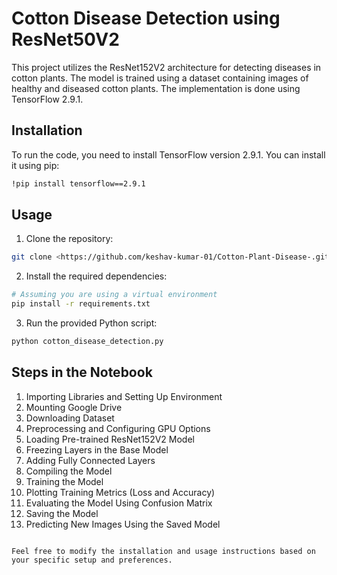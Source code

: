 
# Cotton Disease Detection using ResNet50V2

This project utilizes the ResNet152V2 architecture for detecting diseases in cotton plants. The model is trained using a dataset containing images of healthy and diseased cotton plants. The implementation is done using TensorFlow 2.9.1.

## Installation

To run the code, you need to install TensorFlow version 2.9.1. You can install it using pip:

```bash
!pip install tensorflow==2.9.1
```

## Usage

1. Clone the repository:

```bash
git clone <https://github.com/keshav-kumar-01/Cotton-Plant-Disease-.git>
```

2. Install the required dependencies:

```bash
# Assuming you are using a virtual environment
pip install -r requirements.txt
```

3. Run the provided Python script:

```bash
python cotton_disease_detection.py
```

## Steps in the Notebook

1. Importing Libraries and Setting Up Environment
2. Mounting Google Drive
3. Downloading Dataset
4. Preprocessing and Configuring GPU Options
5. Loading Pre-trained ResNet152V2 Model
6. Freezing Layers in the Base Model
7. Adding Fully Connected Layers
8. Compiling the Model
9. Training the Model
10. Plotting Training Metrics (Loss and Accuracy)
11. Evaluating the Model Using Confusion Matrix
12. Saving the Model
13. Predicting New Images Using the Saved Model
```

Feel free to modify the installation and usage instructions based on your specific setup and preferences.
